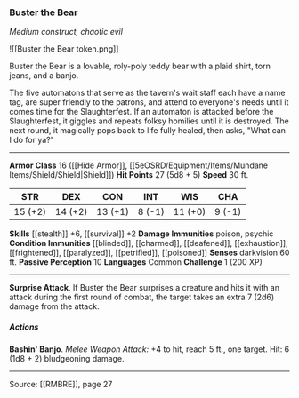 ### Buster the Bear
_Medium construct, chaotic evil_

![[Buster the Bear token.png]]

Buster the Bear is a lovable, roly-poly teddy bear with a plaid shirt, torn jeans, and a banjo.

The five automatons that serve as the tavern's wait staff each have a name tag, are super friendly to the patrons, and attend to everyone's needs until it comes time for the Slaughterfest. If an automaton is attacked before the Slaughterfest, it giggles and repeats folksy homilies until it is destroyed. The next round, it magically pops back to life fully healed, then asks, "What can I do for ya?"





---

**Armor Class** 16 ([[Hide Armor]], [[5eOSRD/Equipment/Items/Mundane Items/Shield/Shield|Shield]])
**Hit Points** 27 (5d8 + 5)
**Speed** 30 ft.

| STR     | DEX     | CON     | INT     | WIS     | CHA     |
|---------|---------|---------|---------|---------|---------|
| 15 (+2) | 14 (+2) | 13 (+1) | 8 (-1) | 11 (+0) | 9 (-1) |

**Skills** [[stealth]] +6, [[survival]] +2
**Damage Immunities** poison, psychic
**Condition Immunities** [[blinded]], [[charmed]], [[deafened]], [[exhaustion]], [[frightened]], [[paralyzed]], [[petrified]], [[poisoned]]
**Senses** darkvision 60 ft.
**Passive Perception** 10
**Languages** Common
**Challenge** 1 (200 XP)

---

**Surprise Attack**. If Buster the Bear surprises a creature and hits it with an attack during the first round of combat, the target takes an extra 7 (2d6) damage from the attack.

##### Actions
**Bashin' Banjo**. _Melee Weapon Attack:_ +4 to hit, reach 5 ft., one target. Hit: 6 (1d8 + 2) bludgeoning damage.


---

Source: [[RMBRE]], page 27